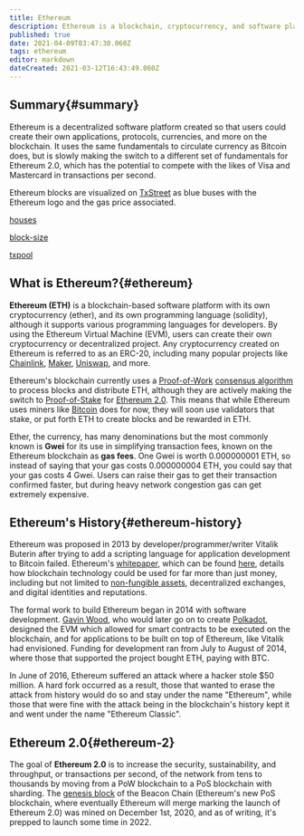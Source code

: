 ```yaml
---
title: Ethereum
description: Ethereum is a blockchain, cryptocurrency, and software platform where smart contracts and Dapps are built and used.
published: true
date: 2021-04-09T03:47:30.060Z
tags: ethereum
editor: markdown
dateCreated: 2021-03-12T16:43:49.060Z
---
```


## Summary{#summary}

Ethereum is a decentralized software platform created so that users could create their own applications, protocols, currencies, and more on the blockchain. It uses the same fundamentals to circulate currency as Bitcoin does, but is slowly making the switch to a different set of fundamentals for Ethereum 2.0, which has the potential to compete with the likes of Visa and Mastercard in transactions per second.

Ethereum blocks are visualized on [TxStreet](https://www.txstreet.com) as blue buses with the Ethereum logo and the gas price associated.

[houses](/en/ethereum/houses)

[block-size](/en/ethereum/block-size)

[txpool](/en/ethereum/txpool)

## What is Ethereum?{#ethereum}

**Ethereum (ETH)** is a blockchain-based software platform with its own cryptocurrency (ether), and its own programming language (solidity), although it supports various programming languages for developers. By using the Ethereum Virtual Machine (EVM), users can create their own cryptocurrency or decentralized project. Any cryptocurrency created on Ethereum is referred to as an ERC-20, including many popular projects like [Chainlink](https://chain.link/), [Maker](https://makerdao.com/en/), [Uniswap](https://uniswap.org/), and more.

Ethereum's blockchain currently uses a [Proof-of-Work](#proof-of-work) [consensus algorithm](#consensus-algorithm) to process blocks and distribute ETH, although they are actively making the switch to [Proof-of-Stake](#proof-of-stake) for [Ethereum 2.0](#ethereum-2). This means that while Ethereum uses miners like [Bitcoin](#bitcoin) does for now, they will soon use validators that stake, or put forth ETH to create blocks and be rewarded in ETH.

Ether, the currency, has many denominations but the most commonly known is **Gwei** for its use in simplifying transaction fees, known on the Ethereum blockchain as **gas fees**. One Gwei is worth 0.000000001 ETH, so instead of saying that your gas costs 0.000000004 ETH, you could say that your gas costs 4 Gwei. Users can raise their gas to get their transaction confirmed faster, but during heavy network congestion gas can get extremely expensive.

## Ethereum's History{#ethereum-history}

Ethereum was proposed in 2013 by developer/programmer/writer Vitalik Buterin after trying to add a scripting language for application development to Bitcoin failed. Ethereum's [whitepaper](#whitepaper), which can be found [here](https://docs.google.com/viewerng/viewer?url=http://cryptoverze.com/wp-content/uploads/2018/11/Ethereum-ETH-whitepaper.pdf&hl=en), details how blockchain technology could be used for far more than just money, including but not limited to [non-fungible assets](#nfts), decentralized exchanges, and digital identities and reputations.

The formal work to build Ethereum began in 2014 with software development. [Gavin Wood](https://en.wikipedia.org/wiki/Gavin_Wood), who would later go on to create [Polkadot](https://polkadot.network/), designed the EVM which allowed for smart contracts to be executed on the blockchain, and for applications to be built on top of Ethereum, like Vitalik had envisioned. Funding for development ran from July to August of 2014, where those that supported the project bought ETH, paying with BTC.

In June of 2016, Ethereum suffered an attack where a hacker stole $50 million. A hard fork occurred as a result, those that wanted to erase the attack from history would do so and stay under the name "Ethereum", while those that were fine with the attack being in the blockchain's history kept it and went under the name "Ethereum Classic".

## Ethereum 2.0{#ethereum-2}

The goal of **Ethereum 2.0** is to increase the security, sustainability, and throughput, or transactions per second, of the network from tens to thousands by moving from a PoW blockchain to a PoS blockchain with sharding. The [genesis block](#genesis-block) of the Beacon Chain (Ethereum's new PoS blockchain, where eventually Ethereum will merge marking the launch of Ethereum 2.0) was mined on December 1st, 2020, and as of writing, it's prepped to launch some time in 2022. 
